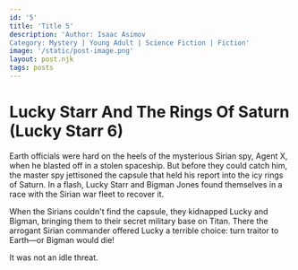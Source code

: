 ```yaml
---
id: '5'
title: 'Title 5'
description: 'Author: Isaac Asimov
Category: Mystery | Young Adult | Science Fiction | Fiction'
image: '/static/post-image.png'
layout: post.njk
tags: posts
---
```


# Lucky Starr And The Rings Of Saturn (Lucky Starr 6)

Earth officials were hard on the heels of the mysterious Sirian spy, Agent X, when he blasted off in a stolen spaceship. But before they could catch him, the master spy jettisoned the capsule that held his report into the icy rings of Saturn. In a flash, Lucky Starr and Bigman Jones found themselves in a race with the Sirian war fleet to recover it.

When the Sirians couldn't find the capsule, they kidnapped Lucky and Bigman, bringing them to their secret military base on Titan. There the arrogant Sirian commander offered Lucky a terrible choice: turn traitor to Earth—or Bigman would die!

It was not an idle threat.